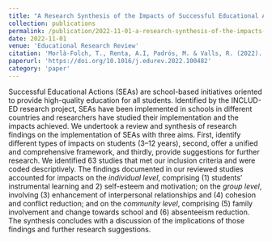 ```yaml
---
title: "A Research Synthesis of the Impacts of Successful Educational Actions on Student Outcome"
collection: publications
permalink: /publication/2022-11-01-a-research-synthesis-of-the-impacts-of-successful-educational-actions
date: 2022-11-01
venue: 'Educational Research Review'
citation: 'Morlà-Folch, T., Renta, A.I, Padrós, M. & Valls, R. (2022). A research synthesis of the impacts of successful educational actions on student outcome. Educational Research Review.'
paperurl: 'https://doi.org/10.1016/j.edurev.2022.100482'
category: 'paper'
---
```


Successful Educational Actions (SEAs) are school-based initiatives oriented to provide high-quality education for all students. Identified by the INCLUD-ED research project, SEAs have been implemented in schools in different countries and researchers have studied their implementation and the impacts achieved. We undertook a review and synthesis of research findings on the implementation of SEAs with three aims. First, identify different types of impacts on students (3–12 years), second, offer a unified and comprehensive framework, and thirdly, provide suggestions for further research. We identified 63 studies that met our inclusion criteria and were coded descriptively. The findings documented in our reviewed studies accounted for impacts on the *individual level*, comprising (1) students’ instrumental learning and 2) self-esteem and motivation; on the *group level*, involving (3) enhancement of interpersonal relationships and (4) cohesion and conflict reduction; and on the *community level*, comprising (5) family involvement and change towards school and (6) absenteeism reduction. The synthesis concludes with a discussion of the implications of those findings and further research suggestions.
